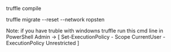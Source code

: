truffle compile

truffle migrate --reset --network ropsten


Note:
if you have truble with windowns truffle run this cmd line in PowerShell Admin -> [ Set-ExecutionPolicy - Scope CurrentUser -ExecutionPolicy Unrestricted ]
